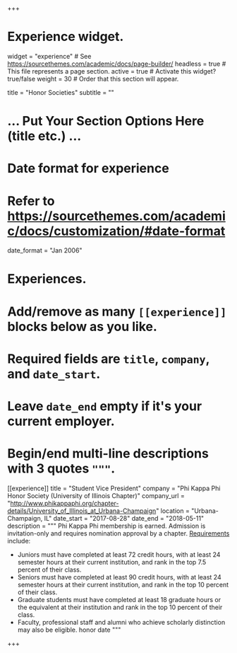 +++
# Experience widget. 
widget = "experience"  # See https://sourcethemes.com/academic/docs/page-builder/
headless = true        # This file represents a page section.
active = true          # Activate this widget? true/false
weight = 30            # Order that this section will appear.

title = "Honor Societies"
subtitle = ""

# ... Put Your Section Options Here (title etc.) ...

# Date format for experience
#   Refer to https://sourcethemes.com/academic/docs/customization/#date-format
date_format = "Jan 2006"

# Experiences.
#   Add/remove as many `[[experience]]` blocks below as you like.
#   Required fields are `title`, `company`, and `date_start`.
#   Leave `date_end` empty if it's your current employer.
#   Begin/end multi-line descriptions with 3 quotes `"""`.
[[experience]]
  title = "Student Vice President"
  company = "Phi Kappa Phi Honor Society (University of Illinois Chapter)"
  company_url = "http://www.phikappaphi.org/chapter-details/University_of_Illinois_at_Urbana-Champaign"
  location = "Urbana-Champaign, IL"
  date_start = "2017-08-28"
  date_end = "2018-05-11"
  description = """
  Phi Kappa Phi membership is earned. Admission is invitation-only and requires nomination approval by a chapter. [Requirements](https://www.phikappaphi.org/join/eligibility-requirements) include:

  - Juniors must have completed at least 72 credit hours, with at least 24 semester hours at their current institution, and rank in the top 7.5 percent of their class.
  - Seniors must have completed at least 90 credit hours, with at least 24 semester hours at their current institution, and rank in the top 10 percent of their class.
  - Graduate students must have completed at least 18 graduate hours or the equivalent at their institution and rank in the top 10 percent of their class.
  - Faculty, professional staff and alumni who achieve scholarly distinction may also be eligible.
honor date
  """

+++